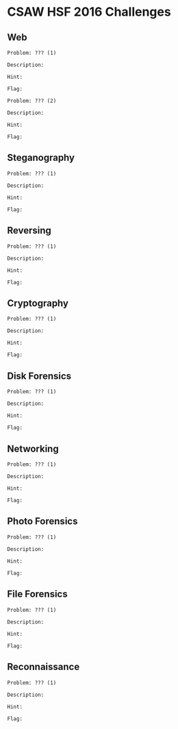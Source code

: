 # CSAW HSF 2016 Challenges

## Web

```
Problem: ??? (1)

Description:

Hint:

Flag:
```

```
Problem: ??? (2)

Description:

Hint:

Flag:
```

## Steganography

```
Problem: ??? (1)

Description:

Hint:

Flag:
```

## Reversing

```
Problem: ??? (1)

Description:

Hint:

Flag:
```

## Cryptography

```
Problem: ??? (1)

Description:

Hint:

Flag:
```

## Disk Forensics

```
Problem: ??? (1)

Description:

Hint:

Flag:
```

## Networking

```
Problem: ??? (1)

Description:

Hint:

Flag:
```

## Photo Forensics

```
Problem: ??? (1)

Description:

Hint:

Flag:
```

## File Forensics

```
Problem: ??? (1)

Description:

Hint:

Flag:
```

## Reconnaissance

```
Problem: ??? (1)

Description:

Hint:

Flag:
```
